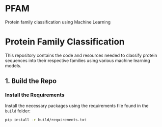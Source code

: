 # PFAM

Protein family classification using Machine Learning

# Protein Family Classification

This repository contains the code and resources needed to classify protein sequences into their respective families using various machine learning models.

## 1. Build the Repo

### Install the Requirements
Install the necessary packages using the requirements file found in the `build` folder:
```bash
pip install -r build/requirements.txt
```